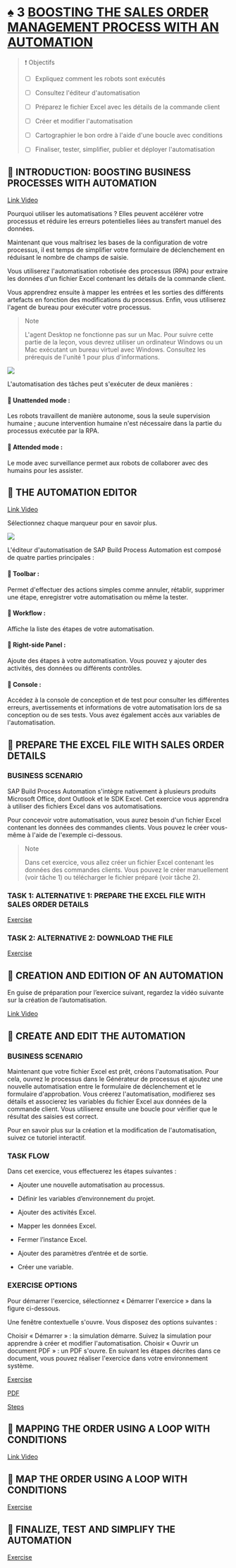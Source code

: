 # ♠ 3 [BOOSTING THE SALES ORDER MANAGEMENT PROCESS WITH AN AUTOMATION](link)

> :exclamation: Objectifs
>
> - [ ] Expliquez comment les robots sont exécutés
>
> - [ ] Consultez l'éditeur d'automatisation
>
> - [ ] Préparez le fichier Excel avec les détails de la commande client
>
> - [ ] Créer et modifier l'automatisation
>
> - [ ] Cartographier le bon ordre à l'aide d'une boucle avec conditions
>
> - [ ] Finaliser, tester, simplifier, publier et déployer l'automatisation

## :closed_book: INTRODUCTION: BOOSTING BUSINESS PROCESSES WITH AUTOMATION

[Link Video](https://learning.sap.com/learning-journeys/create-processes-and-automations-with-sap-build-process-automation/boosting-the-sales-order-management-process-with-an-automation_d01370b2-c68a-4997-baea-d4c178d8eb2d)

Pourquoi utiliser les automatisations ? Elles peuvent accélérer votre processus et réduire les erreurs potentielles liées au transfert manuel des données.

Maintenant que vous maîtrisez les bases de la configuration de votre processus, il est temps de simplifier votre formulaire de déclenchement en réduisant le nombre de champs de saisie.

Vous utiliserez l'automatisation robotisée des processus (RPA) pour extraire les données d'un fichier Excel contenant les détails de la commande client.

Vous apprendrez ensuite à mapper les entrées et les sorties des différents artefacts en fonction des modifications du processus. Enfin, vous utiliserez l'agent de bureau pour exécuter votre processus.

> Note
>
> L'agent Desktop ne fonctionne pas sur un Mac. Pour suivre cette partie de la leçon, vous devrez utiliser un ordinateur Windows ou un Mac exécutant un bureau virtuel avec Windows. Consultez les prérequis de l'unité 1 pour plus d'informations.

![](./assets/BTP150_04_U2L6_003.png)

L'automatisation des tâches peut s'exécuter de deux manières :

#### :small_red_triangle_down: Unattended mode :

Les robots travaillent de manière autonome, sous la seule supervision humaine ; aucune intervention humaine n'est nécessaire dans la partie du processus exécutée par la RPA.

#### :small_red_triangle_down: Attended mode :

Le mode avec surveillance permet aux robots de collaborer avec des humains pour les assister.

## :closed_book: THE AUTOMATION EDITOR

[Link Video](https://learning.sap.com/learning-journeys/create-processes-and-automations-with-sap-build-process-automation/boosting-the-sales-order-management-process-with-an-automation_d01370b2-c68a-4997-baea-d4c178d8eb2d)

Sélectionnez chaque marqueur pour en savoir plus.

![](./assets/SPA400_02_U4L3_001.png)

L'éditeur d'automatisation de SAP Build Process Automation est composé de quatre parties principales :

#### :small_red_triangle_down: Toolbar :

Permet d'effectuer des actions simples comme annuler, rétablir, supprimer une étape, enregistrer votre automatisation ou même la tester.

#### :small_red_triangle_down: Workflow :

Affiche la liste des étapes de votre automatisation.

#### :small_red_triangle_down: Right-side Panel :

Ajoute des étapes à votre automatisation. Vous pouvez y ajouter des activités, des données ou différents contrôles.

#### :small_red_triangle_down: Console :

Accédez à la console de conception et de test pour consulter les différentes erreurs, avertissements et informations de votre automatisation lors de sa conception ou de ses tests. Vous avez également accès aux variables de l'automatisation.

## :closed_book: PREPARE THE EXCEL FILE WITH SALES ORDER DETAILS

### BUSINESS SCENARIO

SAP Build Process Automation s'intègre nativement à plusieurs produits Microsoft Office, dont Outlook et le SDK Excel. Cet exercice vous apprendra à utiliser des fichiers Excel dans vos automatisations.

Pour concevoir votre automatisation, vous aurez besoin d'un fichier Excel contenant les données des commandes clients. Vous pouvez le créer vous-même à l'aide de l'exemple ci-dessous.

> Note
>
> Dans cet exercice, vous allez créer un fichier Excel contenant les données des commandes clients. Vous pouvez le créer manuellement (voir tâche 1) ou télécharger le fichier préparé (voir tâche 2).

### TASK 1: ALTERNATIVE 1: PREPARE THE EXCEL FILE WITH SALES ORDER DETAILS

[Exercise](https://learning.sap.com/learning-journeys/create-processes-and-automations-with-sap-build-process-automation/boosting-the-sales-order-management-process-with-an-automation_d01370b2-c68a-4997-baea-d4c178d8eb2d)

### TASK 2: ALTERNATIVE 2: DOWNLOAD THE FILE

[Exercise](https://learning.sap.com/learning-journeys/create-processes-and-automations-with-sap-build-process-automation/boosting-the-sales-order-management-process-with-an-automation_d01370b2-c68a-4997-baea-d4c178d8eb2d)

## :closed_book: CREATION AND EDITION OF AN AUTOMATION

En guise de préparation pour l’exercice suivant, regardez la vidéo suivante sur la création de l’automatisation.

[Link Video](https://learning.sap.com/learning-journeys/create-processes-and-automations-with-sap-build-process-automation/boosting-the-sales-order-management-process-with-an-automation_d01370b2-c68a-4997-baea-d4c178d8eb2d)

## :closed_book: CREATE AND EDIT THE AUTOMATION

### BUSINESS SCENARIO

Maintenant que votre fichier Excel est prêt, créons l'automatisation. Pour cela, ouvrez le processus dans le Générateur de processus et ajoutez une nouvelle automatisation entre le formulaire de déclenchement et le formulaire d'approbation. Vous créerez l'automatisation, modifierez ses détails et associerez les variables du fichier Excel aux données de la commande client. Vous utiliserez ensuite une boucle pour vérifier que le résultat des saisies est correct.

Pour en savoir plus sur la création et la modification de l'automatisation, suivez ce tutoriel interactif.

### TASK FLOW

Dans cet exercice, vous effectuerez les étapes suivantes :

- Ajouter une nouvelle automatisation au processus.

- Définir les variables d’environnement du projet.

- Ajouter des activités Excel.

- Mapper les données Excel.

- Fermer l’instance Excel.

- Ajouter des paramètres d’entrée et de sortie.

- Créer une variable.

### EXERCISE OPTIONS

Pour démarrer l'exercice, sélectionnez « Démarrer l'exercice » dans la figure ci-dessous.

Une fenêtre contextuelle s'ouvre. Vous disposez des options suivantes :

Choisir « Démarrer » : la simulation démarre. Suivez la simulation pour apprendre à créer et modifier l'automatisation.
Choisir « Ouvrir un document PDF » : un PDF s'ouvre. En suivant les étapes décrites dans ce document, vous pouvez réaliser l'exercice dans votre environnement système.

[Exercise](https://learnsap.enable-now.cloud.sap/pub/mmcp/index.html?show=project!PR_D1366796546A5FA0:uebung)

[PDF](./assets/hands_on.pdf)

[Steps](https://learning.sap.com/learning-journeys/create-processes-and-automations-with-sap-build-process-automation/boosting-the-sales-order-management-process-with-an-automation_d01370b2-c68a-4997-baea-d4c178d8eb2d)

## :closed_book: MAPPING THE ORDER USING A LOOP WITH CONDITIONS

[Link Video](https://learning.sap.com/learning-journeys/create-processes-and-automations-with-sap-build-process-automation/boosting-the-sales-order-management-process-with-an-automation_d01370b2-c68a-4997-baea-d4c178d8eb2d)

## :closed_book: MAP THE ORDER USING A LOOP WITH CONDITIONS

[Exercise](https://learnsap.enable-now.cloud.sap/pub/mmcp/index.html?show=project!PR_D1366796546A5FA0:uebung)

## :closed_book: FINALIZE, TEST AND SIMPLIFY THE AUTOMATION

[Exercise](https://learnsap.enable-now.cloud.sap/pub/mmcp/index.html?show=project!PR_D1366796546A5FA0:uebung)

